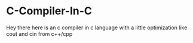 # C-Compiler-In-C
Hey there here is an c compiler in c language with a little optimization like cout and cin from c++/cpp
